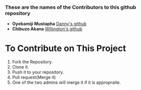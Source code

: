 ### These are the names of the Contributors to this github repository

* **Oyebamiji Mustapha** [Danny's github](https://github.com/IdtDanny)
* **Chibuzo Akana** [Willington's github](https://github.com/WillingtonM)

# To Contribute on This Project
1. Fork the Repository.
2. Clone it.
3. Push it to your repository.
4. Pull request(Merge it)
5. One of the two admins will merge it if it is appropraite.
